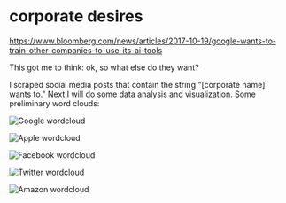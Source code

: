 # corporate desires

https://www.bloomberg.com/news/articles/2017-10-19/google-wants-to-train-other-companies-to-use-its-ai-tools

This got me to think: ok, so what else do they want?

I scraped social media posts that contain the string "[corporate name] wants to." Next I will do some data analysis and visualization. Some preliminary word clouds:

![Google wordcloud](google_wordcloud.png)

![Apple wordcloud](apple_wordcloud.png)

![Facebook wordcloud](facebook_wordcloud.png)

![Twitter wordcloud](twitter_wordcloud.png)

![Amazon wordcloud](amazon_wordcloud.png)
